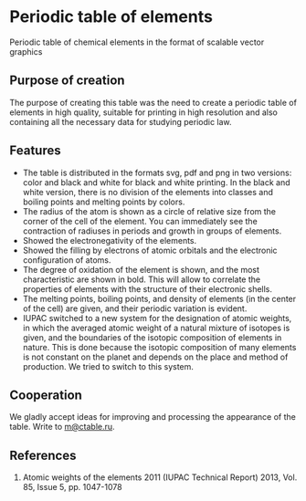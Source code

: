 # Periodic table of elements
Periodic table of chemical elements in the format of scalable vector graphics
## Purpose of creation
The purpose of creating this table was the need to create a periodic table of elements in high quality, suitable for printing in high resolution and also containing all the necessary data for studying periodic law.
## Features
* The table is distributed in the formats svg, pdf and png in two versions: color and black and white for black and white printing. In the black and white version, there is no division of the elements into classes and boiling points and melting points by colors.
* The radius of the atom is shown as a circle of relative size from the corner of the cell of the element. You can immediately see the contraction of radiuses in periods and growth in groups of elements.
* Showed the electronegativity of the elements.
* Showed the filling by electrons of atomic orbitals and the electronic configuration of atoms.
* The degree of oxidation of the element is shown, and the most characteristic are shown in bold. This will allow to correlate the properties of elements with the structure of their electronic shells.
* The melting points, boiling points, and density of elements (in the center of the cell) are given, and their periodic variation is evident.
* IUPAC switched to a new system for the designation of atomic weights, in which the averaged atomic weight of a natural mixture of isotopes is given, and the boundaries of the isotopic composition of elements in nature. This is done because the isotopic composition of many elements is not constant on the planet and depends on the place and method of production. We tried to switch to this system.
## Cooperation
We gladly accept ideas for improving and processing the appearance of the table. Write to [m@ctable.ru](mailto:m@ctable.ru).
## References
1. Atomic weights of the elements 2011 (IUPAC Technical Report) 2013, Vol. 85, Issue 5, pp. 1047-1078
